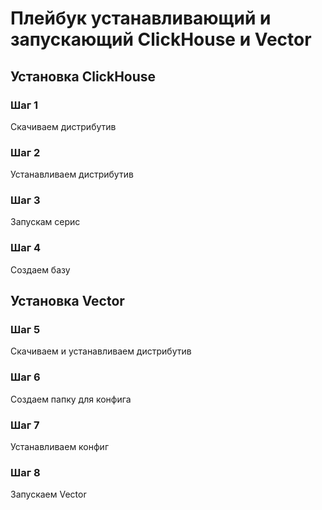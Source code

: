 # Плейбук устанавливающий и запускающий ClickHouse и Vector

## Установка ClickHouse

### Шаг 1

Скачиваем дистрибутив

### Шаг 2

Устанавливаем дистрибутив

### Шаг 3

Запускам серис

### Шаг 4

Создаем базу


## Установка Vector

### Шаг 5

Скачиваем и устанавливаем дистрибутив

### Шаг 6

Создаем папку для конфига

### Шаг 7

Устанавливаем конфиг

### Шаг 8

Запускаем Vector